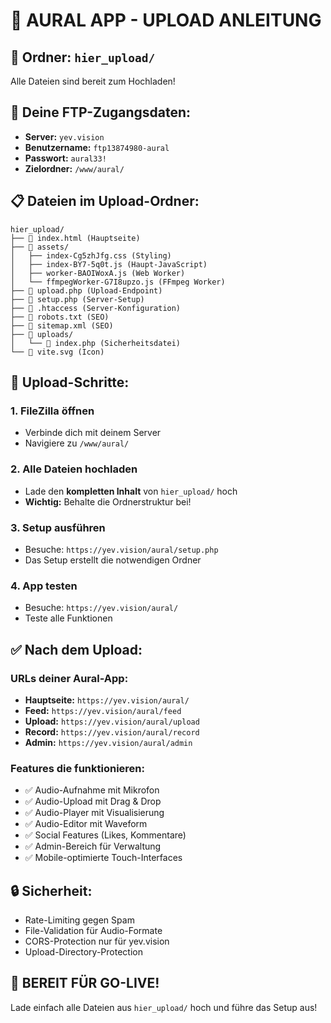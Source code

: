 # 🚀 AURAL APP - UPLOAD ANLEITUNG

## 📁 Ordner: `hier_upload/`
Alle Dateien sind bereit zum Hochladen!

## 🔑 Deine FTP-Zugangsdaten:
- **Server:** `yev.vision`
- **Benutzername:** `ftp13874980-aural`
- **Passwort:** `aural33!`
- **Zielordner:** `/www/aural/`

## 📋 Dateien im Upload-Ordner:

```
hier_upload/
├── 📄 index.html (Hauptseite)
├── 📁 assets/
│   ├── index-Cg5zhJfg.css (Styling)
│   ├── index-BY7-5q0t.js (Haupt-JavaScript)
│   ├── worker-BAOIWoxA.js (Web Worker)
│   └── ffmpegWorker-G7I8upzo.js (FFmpeg Worker)
├── 📄 upload.php (Upload-Endpoint)
├── 📄 setup.php (Server-Setup)
├── 📄 .htaccess (Server-Konfiguration)
├── 📄 robots.txt (SEO)
├── 📄 sitemap.xml (SEO)
├── 📁 uploads/
│   └── 📄 index.php (Sicherheitsdatei)
└── 📄 vite.svg (Icon)
```

## 🚀 Upload-Schritte:

### 1. **FileZilla öffnen**
- Verbinde dich mit deinem Server
- Navigiere zu `/www/aural/`

### 2. **Alle Dateien hochladen**
- Lade den **kompletten Inhalt** von `hier_upload/` hoch
- **Wichtig:** Behalte die Ordnerstruktur bei!

### 3. **Setup ausführen**
- Besuche: `https://yev.vision/aural/setup.php`
- Das Setup erstellt die notwendigen Ordner

### 4. **App testen**
- Besuche: `https://yev.vision/aural/`
- Teste alle Funktionen

## ✅ Nach dem Upload:

### **URLs deiner Aural-App:**
- **Hauptseite:** `https://yev.vision/aural/`
- **Feed:** `https://yev.vision/aural/feed`
- **Upload:** `https://yev.vision/aural/upload`
- **Record:** `https://yev.vision/aural/record`
- **Admin:** `https://yev.vision/aural/admin`

### **Features die funktionieren:**
- ✅ Audio-Aufnahme mit Mikrofon
- ✅ Audio-Upload mit Drag & Drop
- ✅ Audio-Player mit Visualisierung
- ✅ Audio-Editor mit Waveform
- ✅ Social Features (Likes, Kommentare)
- ✅ Admin-Bereich für Verwaltung
- ✅ Mobile-optimierte Touch-Interfaces

## 🔒 Sicherheit:
- Rate-Limiting gegen Spam
- File-Validation für Audio-Formate
- CORS-Protection nur für yev.vision
- Upload-Directory-Protection

## 🎉 **BEREIT FÜR GO-LIVE!**

Lade einfach alle Dateien aus `hier_upload/` hoch und führe das Setup aus!
